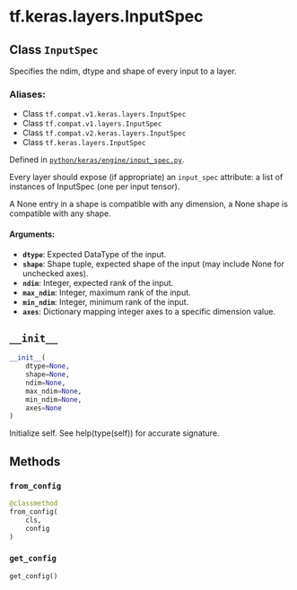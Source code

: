 <div itemscope itemtype="http://developers.google.com/ReferenceObject">
<meta itemprop="name" content="tf.keras.layers.InputSpec" />
<meta itemprop="path" content="Stable" />
<meta itemprop="property" content="__init__"/>
<meta itemprop="property" content="from_config"/>
<meta itemprop="property" content="get_config"/>
</div>

# tf.keras.layers.InputSpec

## Class `InputSpec`

Specifies the ndim, dtype and shape of every input to a layer.



### Aliases:

* Class `tf.compat.v1.keras.layers.InputSpec`
* Class `tf.compat.v1.layers.InputSpec`
* Class `tf.compat.v2.keras.layers.InputSpec`
* Class `tf.keras.layers.InputSpec`



Defined in [`python/keras/engine/input_spec.py`](/code/stable/tensorflow/python/keras/engine/input_spec.py).

<!-- Placeholder for "Used in" -->

Every layer should expose (if appropriate) an `input_spec` attribute:
a list of instances of InputSpec (one per input tensor).

A None entry in a shape is compatible with any dimension,
a None shape is compatible with any shape.

#### Arguments:


* <b>`dtype`</b>: Expected DataType of the input.
* <b>`shape`</b>: Shape tuple, expected shape of the input
    (may include None for unchecked axes).
* <b>`ndim`</b>: Integer, expected rank of the input.
* <b>`max_ndim`</b>: Integer, maximum rank of the input.
* <b>`min_ndim`</b>: Integer, minimum rank of the input.
* <b>`axes`</b>: Dictionary mapping integer axes to
    a specific dimension value.

<h2 id="__init__"><code>__init__</code></h2>

``` python
__init__(
    dtype=None,
    shape=None,
    ndim=None,
    max_ndim=None,
    min_ndim=None,
    axes=None
)
```

Initialize self.  See help(type(self)) for accurate signature.




## Methods

<h3 id="from_config"><code>from_config</code></h3>

``` python
@classmethod
from_config(
    cls,
    config
)
```




<h3 id="get_config"><code>get_config</code></h3>

``` python
get_config()
```






